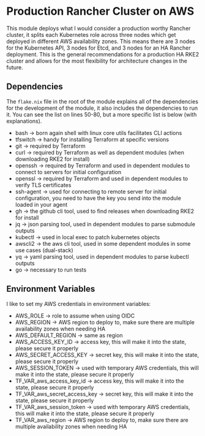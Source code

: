 # Production Rancher Cluster on AWS

This module deploys what I would consider a production worthy Rancher cluster,
 it splits each Kubernetes role across three nodes which get deployed in different AWS availability zones.
This means there are 3 nodes for the Kubernetes API, 3 nodes for Etcd, and 3 nodes for an HA Rancher deployment.
This is the general recommendations for a production HA RKE2 cluster
 and allows for the most flexibility for architecture changes in the future.

## Dependencies

The `flake.nix` file in the root of the module explains all of the dependencies for the development of the module, it also includes the dependencies to run it.
You can see the list on lines 50-80, but a more specific list is below (with explanations).

- bash -> born again shell with linux core utils facilitates CLI actions
- tfswitch -> handy for installing Terraform at specific versions
- git -> required by Terraform
- curl -> required by Terraform as well as dependent modules (when downloading RKE2 for install)
- openssh -> required by Terraform and used in dependent modules to connect to servers for initial configuration
- openssl -> required by Terraform and used in dependent modules to verify TLS certificates
- ssh-agent -> used for connecting to remote server for initial configuration, you need to have the key you send into the module loaded in your agent
- gh -> the github cli tool, used to find releases when downloading RKE2 for install
- jq -> json parsing tool, used in dependent modules to parse submodule outputs
- kubectl -> used in local exec to patch kubernetes objects
- awscli2 -> the aws cli tool, used in some dependent modules in some use cases (dual-stack)
- yq -> yaml parsing tool, used in dependent modules to parse kubectl outputs
- go -> necessary to run tests

## Environment Variables

I like to set my AWS credentials in environment variables:

- AWS_ROLE -> role to assume when using OIDC
- AWS_REGION -> AWS region to deploy to, make sure there are multiple availability zones when needing HA
- AWS_DEFAULT_REGION -> same as region
- AWS_ACCESS_KEY_ID -> access key, this will make it into the state, please secure it properly
- AWS_SECRET_ACCESS_KEY -> secret key, this will make it into the state, please secure it properly
- AWS_SESSION_TOKEN -> used with temporary AWS credentials, this will make it into the state, please secure it properly
- TF_VAR_aws_access_key_id -> access key, this will make it into the state, please secure it properly
- TF_VAR_aws_secret_access_key -> secret key, this will make it into the state, please secure it properly
- TF_VAR_aws_session_token -> used with temporary AWS credentials, this will make it into the state, please secure it properly
- TF_VAR_aws_region -> AWS region to deploy to, make sure there are multiple availability zones when needing HA

